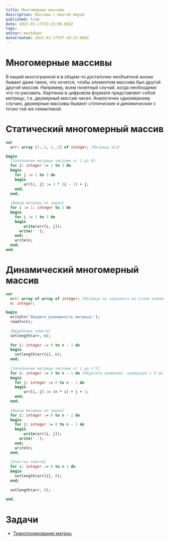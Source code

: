 ```yaml
---
title: Многомерные массивы
description: Массивы с многой мерой
published: true
date: 2022-03-17T23:23:09.082Z
tags: 
editor: markdown
dateCreated: 2022-03-17T07:10:23.086Z
---
```


# Многомерные массивы
В нашей многогранной и в общем-то достаточно необъятной жизни бывает даже такое, что хочется, чтобы *элементом* массива был другой *другой массив*. Например, всем понятный случай, когда необходимо что-то рисовать. Картинка в цифровом формате представляет собой *матрицу*, т.е. *двумерный массив* чисел. Аналогично одномерному случаю, двумерные массивы бывают *статические* и *динамические* с точно той же семантикой.

# Статический многомерный массив

```Pascal
var 
  arr: array [1..3, 1..3] of integer; {Матрица 3x3}

begin
  {Заполнение матрицы числами от 1 до 9}
  for i: integer := 1 to 3 do
  begin
    for j := 1 to 3 do
    begin
    	arr[i, j] := 3 * (i - 1) + j;
    end;
  end;
  
  {Вывод матрицы на экран}
  for i := 1: integer to 3 do
  begin
    for j := 1 to 3 do
    begin
    	write(arr[i, j]);
      write(' ');
    end;
    writeln;
  end;
end.
```

# Динамический многомерный массив

```Pascal
var 
  arr: array of array of integer; {Матрица не заданного на этапе компиляции размера}
  n: integer;

begin
  writeln('Введите размерность матрица:');
  readln(n);
  
  {Выделение памяти}
  setlength(arr, n);
  
  for i: integer := 0 to n - 1 do
  begin
    setlength(arr[i], n);
  end;
  
  {Заполнение матрицы числами от 1 до n^2}
  for i: integer := 0 to n - 1 do {Обратите внимание: нумерация с 0 до n - 1!}
  begin
    for j: integer := 0 to n - 1 do
    begin
    	arr[i, j] := (n * i) + j + 1;
    end;
  end;
  
  {Вывод матрицы на экран}
  for i: integer := 0 to n - 1 do
  begin
    for j: integer := 0 to n - 1 do
    begin
    	write(arr[i, j]);
      write(' ');
    end;
    writeln;
  end;
  
  {Очистка памяти}
  for i: integer := 0 to n-1 do
  begin
    setlength(arr[i], 0);
  end;
  
  setlength(arr, 0);
  
end.
```




# Задачи
 - [Транспонирование матриц](/ull-spring/multidimensional-arrays/transpose)
